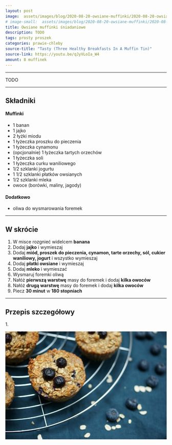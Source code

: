 ```yaml
---
layout: post
image:  assets/images/blog/2020-08-20-owsiane-muffinki/2020-08-20-owsiane-muffinki/owsiane-muffinki.jpg
# image-small:  assets/images/blog/2020-08-20-owsiane-muffinki/2020-08-20-owsiane-muffinki/owsiane-muffinki-small.jpg
title: Owsiane muffinki śniadaniowe
description: TODO
tags: prosty proszek
categories: prawie-chleby
source-title: "Tasty (Three Healthy Breakfasts In A Muffin Tin)"
source-link: https://youtu.be/qJyVLoIa_W4
amount: 8 muffinek
---
```


-----

TODO

-----

## Składniki

#### Muffinki

* 1 banan
* 1 jajko
* 2 łyżki miodu
* 1 łyżeczka proszku do pieczenia
* 1 łyżeczka cynamonu
* (opcjonalnie) 1 łyżeczka tartych orzechów
* 1 łyżeczka soli
* 1 łyżeczka curku waniliowego
* 1/2 szklanki jogurtu
* 1 1/2 szklanki płatków owsianych
* 1/2 szklanki mleka
* owoce (borówki, maliny, jagody)

#### Dodatkowo

* oliwa do wysmarowania foremek

-----

## W skrócie

1. W misce rozgnieć widelcem **banana**
2. Dodaj **jajko** i wymieszaj
3. Dodaj **miód, proszek do pieczenia, cynamon, tarte orzechy, sól, cukier waniliowy, jogurt** i wszystko wymieszaj
4. Dodaj **płatki owsiane** i wymieszaj
5. Dodaj **mleko** i wymieszać
6. Wysmaruj foremki oliwą
7. Nałóż **pierwszą warstwę** masy do foremek i dodaj **kilka owoców**
8. Nałóż **drugą warstwę** masy do foremek i dodaj **kilka owoców**
9. Piecz **30 minut** w **180 stopniach**

-----

## Przepis szczegółowy

1\. 

![Owsiane muffinki](/assets/images/blog/2020-08-20-owsiane-muffinki/owsiane-muffinki-gotowe.jpg)

